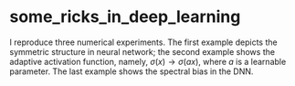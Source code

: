 # some_ricks_in_deep_learning
I reproduce three numerical experiments. The first example depicts the symmetric structure in neural network; the second example shows the adaptive activation function, namely, $\sigma(x)\to \sigma(ax)$, where $a$ is a learnable parameter. The last example shows the spectral bias in the DNN.
